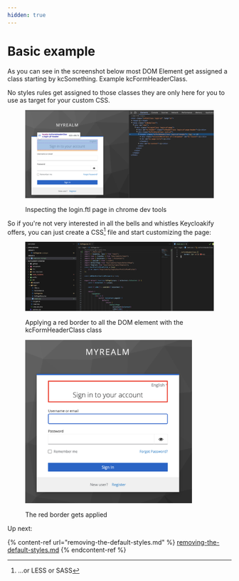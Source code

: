 ```yaml
---
hidden: true
---
```


# Basic example

As you can see in the screenshot below most DOM Element get assigned a class starting by kcSomething. Example kcFormHeaderClass.

No styles rules get assigned to those classes they are only here for you to use as target for your custom CSS.

<figure><img src="../../../.gitbook/assets/image (27).png" alt=""><figcaption><p>Inspecting the login.ftl page in chrome dev tools</p></figcaption></figure>

So if you're not very interested in all the bells and whistles Keycloakify offers, you can just create a CSS[^1] file and start customizing the page:

<figure><img src="../../../.gitbook/assets/image (26).png" alt=""><figcaption><p>Applying a red border to all the DOM element with the kcFormHeaderClass class</p></figcaption></figure>

<figure><img src="../../../.gitbook/assets/image (25).png" alt="" width="375"><figcaption><p>The red border gets applied</p></figcaption></figure>

Up next:

{% content-ref url="removing-the-default-styles.md" %}
[removing-the-default-styles.md](removing-the-default-styles.md)
{% endcontent-ref %}

[^1]: ...or LESS or SASS
